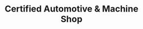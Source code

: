 ---
title: "Certified Automotive & Machine Shop"
url: /indianapolis/certified-automotive-and-machine-shop/
shop: car parts
---